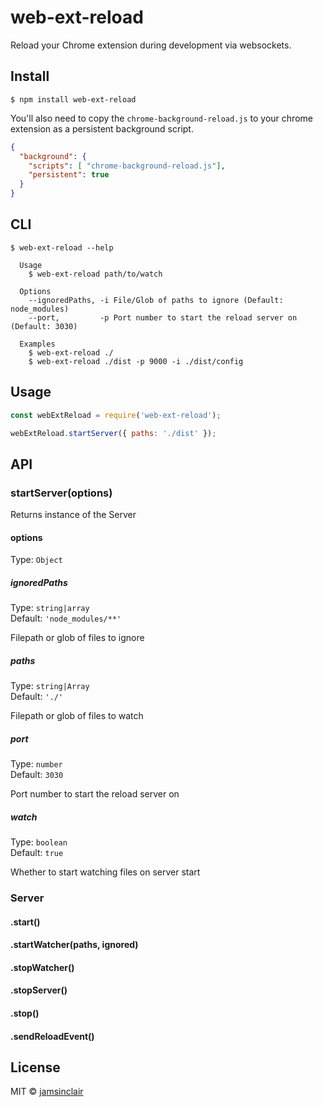 # web-ext-reload

>

Reload your Chrome extension during development via websockets.

## Install

```
$ npm install web-ext-reload
```

You'll also need to copy the `chrome-background-reload.js` to your chrome extension
as a persistent background script.

```json
{
  "background": {
    "scripts": [ "chrome-background-reload.js"],
    "persistent": true
  }
}
```

## CLI

```
$ web-ext-reload --help

  Usage
    $ web-ext-reload path/to/watch

  Options
    --ignoredPaths, -i File/Glob of paths to ignore (Default: node_modules)
    --port,         -p Port number to start the reload server on (Default: 3030)

  Examples
    $ web-ext-reload ./
    $ web-ext-reload ./dist -p 9000 -i ./dist/config
```

## Usage

```js
const webExtReload = require('web-ext-reload');

webExtReload.startServer({ paths: './dist' });
```

## API

### startServer(options)

Returns instance of the Server

#### options

Type: `Object`

##### ignoredPaths

Type: `string|array`<br>
Default: `'node_modules/**'`

Filepath or glob of files to ignore

##### paths

Type: `string|Array`<br>
Default: `'./'`

Filepath or glob of files to watch

##### port

Type: `number`<br>
Default: `3030`

Port number to start the reload server on

##### watch

Type: `boolean`<br>
Default: `true`

Whether to start watching files on server start

### Server

#### .start()

#### .startWatcher(paths, ignored)

#### .stopWatcher()

#### .stopServer()

#### .stop()

#### .sendReloadEvent()

## License

MIT © [jamsinclair](https://github.com/jamsinclair)